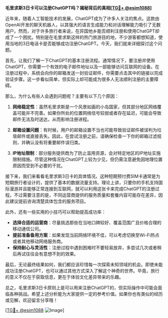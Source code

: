 **毛里求斯3日卡可以注册ChatGPT吗？揭秘背后的真相[[TG💪+ @esim1088](https://t.me/s/esim1088)]**

近年来，随着人工智能技术的发展，ChatGPT成为了许多人关注的焦点。这款由OpenAI开发的聊天机器人，以其强大的语言生成能力和对话理解能力吸引了无数用户。然而，对于许多旅行者来说，在异国他乡能否顺利注册和使用ChatGPT却成了一个困扰。特别是在毛里求斯这样的热门旅游目的地，不少游客都想知道，使用当地的3日电话卡是否能够成功注册ChatGPT。今天，我们就来详细探讨这个问题。

首先，让我们了解一下ChatGPT的基本注册流程。通常情况下，要注册并使用ChatGPT，你需要一个有效的电子邮件地址以及一部能够访问互联网的设备。在注册过程中，系统会向你的邮箱发送一封验证邮件，你需要点击其中的链接以完成验证步骤。这一步看似简单，但实际上却可能成为很多人无法顺利注册的主要障碍。

那么，为什么有些人会遇到问题呢？主要有以下几个原因：

1. **网络稳定性**：虽然毛里求斯是一个风景如画的小岛国家，但其部分地区网络覆盖可能并不完善。如果你所处的位置网络信号较弱或者存在延迟，可能会导致邮件无法及时送达，从而影响注册进程。

2. **邮箱设置问题**：有时候，用户的邮箱设置不当也可能导致验证邮件被误判为垃圾邮件或直接丢失。因此，在尝试注册之前，请确保检查一下你的邮箱过滤规则，并确认没有将重要邮件误归类。

3. **IP地址限制**：部分服务提供商为了防止滥用资源，会对特定地区的IP地址实施限制措施。尽管这种情况在ChatGPT上较为少见，但仍需注意避免因地理位置原因而受到不必要的干扰。

接下来，我们来看看毛里求斯3日卡的具体情况。这种短期预付费SIM卡通常是为短期旅行者设计的，提供了基本的数据流量支持。理论上讲，只要你的手机支持国际漫游并且能够正常连接到互联网，就可以利用这张卡来完成ChatGPT的注册过程。不过需要注意的是，不同运营商提供的服务质量和套餐内容可能存在差异，因此建议提前咨询清楚具体包含的服务项目。

此外，还有一些实用的小技巧可以帮助提高成功率：

- **选择合适的运营商**：尽量挑选那些在当地口碑较好、覆盖范围广且价格合理的移动通信公司。
- **提前准备备用方案**：如果发现当前网络环境不佳，可以考虑切换至Wi-Fi热点或者其他移动网络服务商。
- **保持耐心与灵活性**：注册过程中遇到困难时不要轻易放弃，多尝试几次或者稍后再试往往会有意想不到的效果。

最后，无论最终结果如何，我们都应该珍惜每一次探索未知领域的机会。即使未能成功注册ChatGPT，也可以通过其他方式深入了解这个神奇的世界。毕竟，旅行的意义不仅在于获取信息，更在于体验文化差异带来的乐趣。

总之，毛里求斯3日卡原则上是可以用来注册ChatGPT的，但实际操作中可能会面临各种挑战。希望上述分析能为大家提供一定的参考价值。如果你也有类似的经历或见解，欢迎留言分享哦！

[[TG💪+ @esim1088](https://t.me/s/esim1088) ![Image](https://i.postimg.cc/4NQfJmqS/Snipaste-2025-05-13-00-14-12.png)]